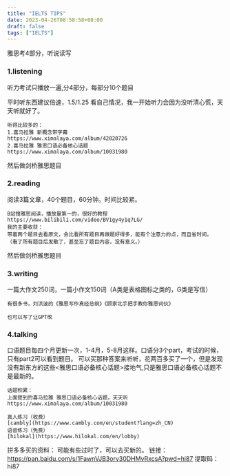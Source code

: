 ```yaml
---
title: "IELTS TIPS"
date: 2023-04-26T08:58:58+08:00
draft: false
tags: ["IELTS"]
---
```

雅思考4部分，听说读写
### 1.listening 
听力考试只播放一遍,分4部分，每部分10个题目

平时听东西建议倍速，1.5/1.25 看自己情况，我一开始听力会因为没听清心慌，天天听就好了。
```
听得比较多的：
1.喜马拉雅 新概念带字幕
https://www.ximalaya.com/album/42020726
2.喜马拉雅 雅思口语必备核心话题
https://www.ximalaya.com/album/10031980
```
然后做剑桥雅思题目

### 2.reading
阅读3篇文章，40个题目，60分钟。时间比较紧。
```
B站搜雅思阅读，播放量第一的，很好的教程 https://www.bilibili.com/video/BV1gy4y1q7LG/
我的主要收获：
带着两个题目去看原文，会比看所有题目再做题好得多，能有个注意力的点，而且省时间。
（看了所有题目后发散了，甚至忘了题目内容，没有意义。）
```

然后做剑桥雅思题目

### 3.writing
一篇大作文250词，一篇小作文150词（A类是表格图标之类的，G类是写信）
```
有很多书，刘洪波的《雅思写作真经总纲》《顾家北手把手教你雅思词伙》

也可以写了让GPT改
```

### 4.talking
口语题目每四个月更新一次，1-4月，5-8月这样。口语分3个part，考试的时候，只有part2可以看到题目。
可以买那种答案来听听，花两百多买了一个，但是发现没有新东方的这些<雅思口语必备核心话题>接地气,只是雅思口语必备核心话题不是最新的。
```
话题积累：
上面提到的喜马拉雅 雅思口语必备核心话题，天天听
https://www.ximalaya.com/album/10031980

真人练习（收费）
[cambly](https://www.cambly.com/en/student?lang=zh_CN)
语音练习（免费）
[hilokal](https://www.hilokal.com/en/lobby)
```

拼多多买的资料：
可能有些过时了，可以去买新的。
链接：https://pan.baidu.com/s/1FawnVJB3orv30DHMvRxcsA?pwd=hi87 
提取码：hi87